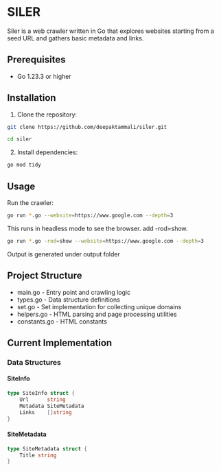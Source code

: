 # SILER

Siler is a web crawler written in Go that explores websites starting from a seed URL and gathers basic metadata and links.

## Prerequisites

- Go 1.23.3 or higher

## Installation

1. Clone the repository:

```bash
git clone https://github.com/deepaktammali/siler.git

cd siler
```

2. Install dependencies:

```bash
go mod tidy
```

## Usage

Run the crawler:

```bash
go run *.go --website=https://www.google.com --depth=3
```

This runs in headless mode to see the browser. add -rod=show.

```bash
go run *.go -rod=show --website=https://www.google.com --depth=3
```

Output is generated under output folder

## Project Structure

- main.go - Entry point and crawling logic
- types.go - Data structure definitions
- set.go - Set implementation for collecting unique domains
- helpers.go - HTML parsing and page processing utilities
- constants.go - HTML constants

## Current Implementation

### Data Structures

#### SiteInfo

```go
type SiteInfo struct {
    Url      string
    Metadata SiteMetadata
    Links    []string
}
```

#### SiteMetadata

```go
type SiteMetadata struct {
    Title string
}
```
